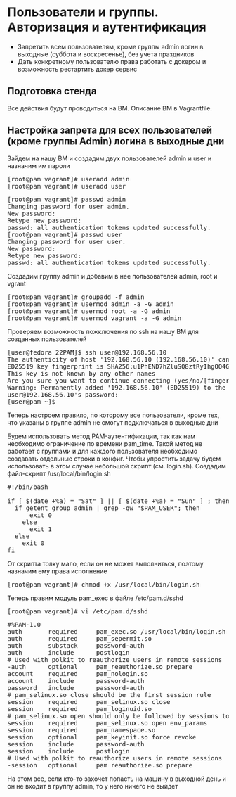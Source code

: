 <h1>Пользователи и группы. Авторизация и аутентификация</h1>

<ul>
<li>Запретить всем пользователям, кроме группы admin логин в выходные (суббота и воскресенье), без учета праздников </li>
<li>Дать конкретному пользователю права работать с докером и возможность рестартить докер сервис</li>
</ul>

<h2>Подготовка стенда</h2>

<p>Все действия будут проводиться на ВМ. Описание ВМ в Vagrantfile.</p>

<h2>Настройка запрета для всех пользователей (кроме группы Admin) логина в выходные дни</h2>

<p>Зайдем на нашу ВМ и создадим двух пользователей admin и user и назначим им пароли</p>

<pre>[root@pam vagrant]# useradd admin 
[root@pam vagrant]# useradd user
</pre>

<pre>[root@pam vagrant]# passwd admin
Changing password for user admin.
New password: 
Retype new password: 
passwd: all authentication tokens updated successfully.
[root@pam vagrant]# passwd user
Changing password for user user.
New password: 
Retype new password: 
passwd: all authentication tokens updated successfully.
</pre>

<p>Создадим группу admin и добавим в нее пользователей admin, root и vgrant</p>

<pre>[root@pam vagrant]# groupadd -f admin
[root@pam vagrant]# usermod admin -a -G admin
[root@pam vagrant]# usermod root -a -G admin
[root@pam vagrant]# usermod vagrant -a -G admin
</pre>

<p>Проверяем возможность пожключения по ssh на нашу ВМ для созданных пользователей</p>

<pre>[user@fedora 22PAM]$ ssh user@192.168.56.10
The authenticity of host &apos;192.168.56.10 (192.168.56.10)&apos; can&apos;t be established.
ED25519 key fingerprint is SHA256:u1PhEND7hZluSQ8ztRyIhgOO4GkUI6Bsd3OxdzHeQ3Q.
This key is not known by any other names
Are you sure you want to continue connecting (yes/no/[fingerprint])? yes
Warning: Permanently added &apos;192.168.56.10&apos; (ED25519) to the list of known hosts.
user@192.168.56.10&apos;s password: 
[user@pam ~]$ 
</pre>
<p>Теперь настроем правило, по которому все пользователи, кроме тех, что указаны в группе admin не смогут подключаться в выходные дни</p>

<p>Будем использовать метод PAM-аутентификации, так как нам необходимо ограничение по времени pam_time. Такой метод не работает с группами и для каждого пользователя необходимо создавать отдельные строки в конфиг. Чтобы упростить задачу будем использовать в этом случае небольшой скрипт (см. login.sh). Создадим файл-скрипт /usr/local/bin/login.sh </p>

<pre>#!/bin/bash

if [ $(date +%a) = &quot;Sat&quot; ] || [ $(date +%a) = &quot;Sun&quot; ] ; then
  if getent group admin | grep -qw &quot;$PAM_USER&quot;; then
      exit 0
    else
      exit 1
  else
    exit 0
fi
</pre>

<p>От скрипта толку мало, если он не может выполниться, поэтому назначим ему права исполнение</p>
<pre>[root@pam vagrant]# chmod +x /usr/local/bin/login.sh 
</pre>

<p>Теперь правим модуль pam_exec в файле /etc/pam.d/sshd</p>
<pre>[root@pam vagrant]# vi /etc/pam.d/sshd 
</pre>

<pre>#%PAM-1.0
auth       required     pam_exec.so /usr/local/bin/login.sh #Добавляем эту строку
auth       required     pam_sepermit.so
auth       substack     password-auth
auth       include      postlogin
# Used with polkit to reauthorize users in remote sessions
-auth      optional     pam_reauthorize.so prepare
account    required     pam_nologin.so
account    include      password-auth
password   include      password-auth
# pam_selinux.so close should be the first session rule
session    required     pam_selinux.so close
session    required     pam_loginuid.so
# pam_selinux.so open should only be followed by sessions to be executed in the user context
session    required     pam_selinux.so open env_params
session    required     pam_namespace.so
session    optional     pam_keyinit.so force revoke
session    include      password-auth
session    include      postlogin
# Used with polkit to reauthorize users in remote sessions
-session   optional     pam_reauthorize.so prepare
</pre>

<p> На этом все, если кто-то захочет попасть на машину в выходной день и он не входит в группу admin, то у него ничего не выйдет</p>